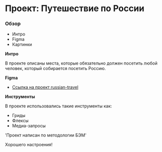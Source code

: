 # Проект: Путешествие по России

### Обзор
* Интро
* Figma
* Картинки

**Интро**

В проекте описаны места, которые обязательно должен посетить любой человек, который собирается посетить Россию.

**Figma**

* [Ссылка на проект russian-travel](https://www.figma.com/file/5S2WSbEFL6awjVWJ0NWL8Q/Sprint-3_-Russia-_-desktop-mobile?node-id=28503%3A0)

**Инструменты**

В проекте использовались такие инструменты как:

* Гриды
* Флексы
* Медиа-запросы

'Проект написан по методологии БЭМ'

Хорошего настроения!
